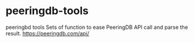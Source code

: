# peeringdb-tools
peeringbd tools
Sets of function to ease PeeringDB API call and parse the result.
https://peeringdb.com/api/

